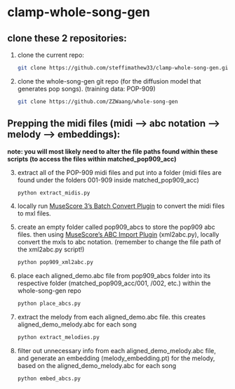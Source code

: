 # clamp-whole-song-gen
## clone these 2 repositories:
1. clone the current repo:
   ```bash
   git clone https://github.com/steffimathew33/clamp-whole-song-gen.git
   ```
2. clone the whole-song-gen git repo (for the diffusion model that generates pop songs). (training data: POP-909)

   ```bash
   git clone https://github.com/ZZWaang/whole-song-gen
   ```

## Prepping the midi files (midi --> abc notation --> melody --> embeddings):
**note: you will most likely need to alter the file paths found within these scripts (to access the files within matched_pop909_acc)**

3. extract all of the POP-909 midi files and put into a folder (midi files are found under the folders 001-909 inside matched_pop909_acc)

   ```bash
   python extract_midis.py
   ```
   
4. locally run [MuseScore 3’s Batch Convert Plugin](https://musescore.org/en/project/batch-convert) to convert the midi files to mxl files.

5. create an empty folder called pop909_abcs to store the pop909 abc files. then using [MuseScore’s ABC Import Plugin](https://musescore.org/en/project/abc-importexport) (xml2abc.py), locally convert the mxls to abc notation. (remember to change the file path of the xml2abc.py script!)

   ```bash
   python pop909_xml2abc.py
   ```
   
6. place each aligned_demo.abc file from pop909_abcs folder into its respective folder (matched_pop909_acc/001, /002, etc.) within the whole-song-gen repo

   ```bash
   python place_abcs.py
   ```
   
7. extract the melody from each aligned_demo.abc file. this creates aligned_demo_melody.abc for each song

   ```bash
   python extract_melodies.py
   ```
   
8. filter out unnecessary info from each aligned_demo_melody.abc file, and generate an embedding (melody_embedding.pt) for the melody, based on the aligned_demo_melody.abc for each song

   ```bash
   python embed_abcs.py
   ```
